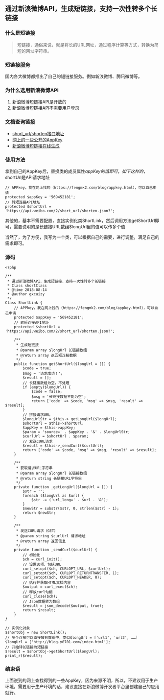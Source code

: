 ## 通过新浪微博API，生成短链接，支持一次性转多个长链接

### 什么是短链接

> 短链接，通俗来说，就是将长的URL网址，通过程序计算等方式，转换为简短的网址字符串。

### 短链接服务

国内各大微博都推出了自己的短链接服务。例如新浪微博、腾讯微博等。

### 为什么选用新浪微博API

1. 新浪微博短链接API是开放的
2. 新浪微博短链接API不需要用户登录

### 文档查询链接

- [short_url/shorten接口地址][short_url]
- [网上的一些公开的AppKey][appkey_list]
- [新浪微博短链接在线生成][short_online_url]

[short_url]:http://open.weibo.com/wiki/2/short_url/shorten
[appkey_list]:https://fengmk2.com/blog/appkey.html
[short_online_url]:http://dwz.wailian.work/

### 使用方法

拿到自己的AppKey后，替换类的成员属性$appKey的值即可，如下这样的，$shortUrl是API请求地址

```
// APPkey，我在网上找的（https://fengmk2.com/blog/appkey.html），可以自己申请
protected $appKey = '569452181';
// 转短连接API地址
protected $shortUrl = 'https://api.weibo.com/2/short_url/shorten.json?';
```

其他的，基本不需要配置，直接实例化类ShortLink，然后调用方法getShortUrl即可，需要说明的是长链接URL数组$longUrl里的值可以传多个值

当然了，为了方便，我写为一个类，可以根据自己的需要，进行调整，满足自己的需求即可。

### 源码

```
<?php

/**
 * 通过新浪微博API，生成短链接，支持一次性转多个长链接
 * Class shortClass
 * @time 2018-08-14
 * @author gxcuizy
 */
Class ShortLink {
    // APPkey，我在网上找的（https://fengmk2.com/blog/appkey.html），可以自己申请
    protected $appKey = '569452181';
    // 转短连接API地址
    protected $shortUrl = 'https://api.weibo.com/2/short_url/shorten.json?';

    /**
     * 生成短链接
     * @param array $longUrl 长链接数组
     * @return array 返回短连接数据
     */
    public function getShortUrl($longUrl = []) {
        $code = true;
        $msg = '请求成功！';
        $result = [];
        // 长链接数组为空，不处理
        if (empty($longUrl)) {
            $code = false;
            $msg = '长链接数据不能为空';
            return ['code' => $code, 'msg' => $msg, 'result' => $result];
        }
        // 拼接请求URL
        $longUrlStr = $this->_getLongUrl($longUrl);
        $shortUrl = $this->shortUrl;
        $appKey = $this->appKey;
        $param = 'source=' . $appKey . '&' . $longUrlStr;
        $curlUrl = $shortUrl . $param;
        // 发送CURL请求
        $result = $this->_sendCurl($curlUrl);
        return ['code' => $code, 'msg' => $msg, 'result' => $result];
    }

    /**
     * 获取请求URL字符串
     * @param array $longUrl 长链接数组
     * @return string 长链接URL字符串
     */
    private function _getLongUrl($longUrl = []) {
        $str = '';
        foreach ($longUrl as $url) {
            $str .= ('url_long=' . $url . '&');
        }
        $newStr = substr($str, 0, strlen($str) - 1);
        return $newStr;
    }

    /**
     * 发送CURL请求（GET）
     * @param string $curlUrl 请求地址
     * @return array 返回信息
     */
    private function _sendCurl($curlUrl) {
        // 初始化
        $ch = curl_init();
        // 设置选项，包括URL
        curl_setopt($ch, CURLOPT_URL, $curlUrl);
        curl_setopt($ch, CURLOPT_RETURNTRANSFER, 1);
        curl_setopt($ch, CURLOPT_HEADER, 0);
        // 执行并获取HTML文档内容
        $output = curl_exec($ch);
        // 释放curl句柄
        curl_close($ch);
        // Json数据转为数组
        $result = json_decode($output, true);
        return $result;
    }
}

// 实例化对象
$shortObj = new ShortLink();
// 多个连接可以直接放到数组中，类似$longUrl = ['url1', 'url2', ……]
$longUrl = ['http://blog.y0701.com/index.html'];
// 开始转长链接为短链接
$result = $shortObj->getShortUrl($longUrl);
print_r($result);
```

### 结束语

上面说到的网上查找得到的一些AppKey，因为来源不明，所以，不建议用于生产环境，需要用于生产环境的话，建议直接在新浪微博开发者平台里创建自己的应用就行。